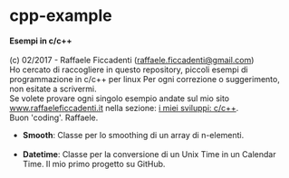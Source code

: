# cpp-example
<strong>Esempi in c/c++ </strong>
<br>
<br>
(c) 02/2017 - Raffaele Ficcadenti (raffaele.ficcadenti@gmail.com) <br>
Ho cercato di raccogliere in questo repository, piccoli esempi di programmazione in c/c++ per linux 
Per ogni correzione o suggerimento, non esitate a scrivermi.<br>
Se volete provare ogni singolo esempio andate sul mio sito <a href="http://www.raffaeleficcadenti.it/">www.raffaeleficcadenti.it</a> nella sezione: <a href="https://www.raffaeleficcadenti.it">i miei sviluppi: c/c++</a>.<br>
Buon 'coding'.
Raffaele.

<ul>
  <li>
    <b>Smooth</b>: Classe per lo smoothing di un array di n-elementi. <br>
  </li>
  <br>

  <li>
    <b>Datetime</b>: Classe per la conversione di un Unix Time in un Calendar Time. Il mio primo progetto su GitHub.
  </li>
  <br>

</ul>

